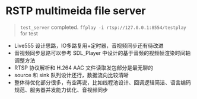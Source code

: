 # RSTP multimeida file server

> `test_server` completed.
> `ffplay -i rtsp://127.0.0.1:8554/testplay` for test

- Live555 设计思路，IO多路复用+定时器，音视频同步还有待改进
- 音视频同步思路可以参考 SDL_Player 中设计的基于音频的视频帧渲染时间轴调整方法
- RTSP 协议解析和 H.264 AAC 文件读取发包部分是最无聊的
- source 和 sink 队列设计还行，数据流向比较清晰
- 整体待优化部分很多，有空再说，比如线程池设计、回调逻辑简洁、语言编码规范、服务器并发能力优化、音视频同步

